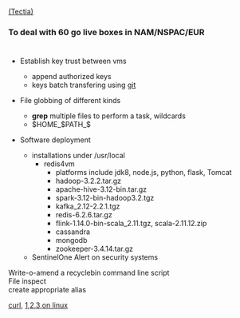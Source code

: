 [(Tectia)](https://www.ssh.com/products/tectia-ssh/)  

### To deal with 60 go live boxes in NAM/NSPAC/EUR
#
- Establish key trust between vms  
  - append authorized keys  
  - keys batch transfering using [git](https://git-scm.com/docs)  
  
- File globbing of different kinds  
  - **grep** multiple files to perform a task, wildcards  
  - $HOME_$PATH_$  

- Software deployment  
  - installations under /usr/local  
    - redis4vm
      - platforms include jdk8, node.js, python, flask, Tomcat  
      - hadoop-3.2.2.tar.gz  
      - apache-hive-3.12-bin.tar.gz  
      - spark-3.12-bin-hadoop3.2.tgz  
      - kafka_2.12-2.2.1.tgz  
      - redis-6.2.6.tar.gz  
      - flink-1.14.0-bin-scala_2.11.tgz, scala-2.11.12.zip  
      - cassandra  
      - mongodb  
      - zookeeper-3.4.14.tar.gz  
  - SentinelOne Alert on security systems  

Write-o-amend a recyclebin command line script  
File inspect  
create appropriate alias  

[curl](https://curl.se/), [1](https://blog.csdn.net/qq_44836294/article/details/108131030?ops_request_misc=&request_id=&biz_id=102&utm_term=curl%20unix%E8%84%9A%E6%9C%AC&utm_medium=distribute.pc_search_result.none-task-blog-2~all~sobaiduweb~default-1-108131030.142^v73^control,201^v4^add_ask,239^v2^insert_chatgpt&spm=1018.2226.3001.4187),[2](https://blog.csdn.net/m0_67696270/article/details/129162956?ops_request_misc=&request_id=&biz_id=102&utm_term=curl%20unix%E8%84%9A%E6%9C%AC&utm_medium=distribute.pc_search_result.none-task-blog-2~all~sobaiduweb~default-8-129162956.142^v73^control,201^v4^add_ask,239^v2^insert_chatgpt&spm=1018.2226.3001.4187),[3](https://blog.csdn.net/hadues/article/details/101788327?ops_request_misc=%257B%2522request%255Fid%2522%253A%2522167826740116800184148111%2522%252C%2522scm%2522%253A%252220140713.130102334.pc%255Fall.%2522%257D&request_id=167826740116800184148111&biz_id=0&utm_medium=distribute.pc_search_result.none-task-blog-2~all~first_rank_ecpm_v1~rank_v31_ecpm-13-101788327-null-null.142^v73^control,201^v4^add_ask,239^v2^insert_chatgpt&utm_term=curl%20unix%E8%84%9A%E6%9C%AC&spm=1018.2226.3001.4187),[on linux](https://download.csdn.net/download/weixin_42178688/16584743?ops_request_misc=%257B%2522request%255Fid%2522%253A%2522167826740116800184148111%2522%252C%2522scm%2522%253A%252220140713.130102334.pc%255Fall.%2522%257D&request_id=167826740116800184148111&biz_id=1&utm_medium=distribute.pc_search_result.none-task-download-2~all~first_rank_ecpm_v1~rank_v31_ecpm-1-16584743-null-null.142^v73^control,201^v4^add_ask,239^v2^insert_chatgpt&utm_term=curl%20unix%E8%84%9A%E6%9C%AC&spm=1018.2226.3001.4187.2)  
